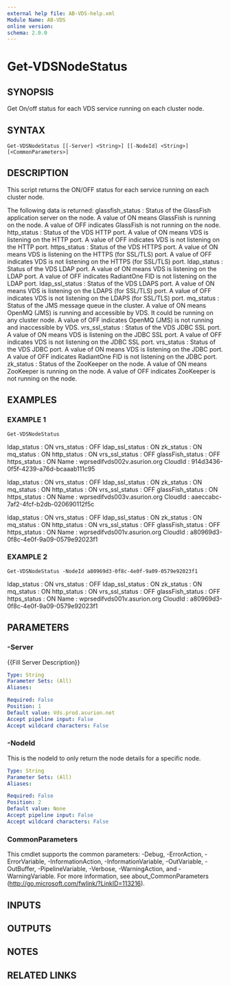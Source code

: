 ```yaml
---
external help file: AB-VDS-help.xml
Module Name: AB-VDS
online version:
schema: 2.0.0
---
```


# Get-VDSNodeStatus

## SYNOPSIS
Get On/off status for each VDS service running on each cluster node.

## SYNTAX

```
Get-VDSNodeStatus [[-Server] <String>] [[-NodeId] <String>] [<CommonParameters>]
```

## DESCRIPTION
This script returns the ON/OFF status for each service running on each cluster node.

The following data is returned:
    glassfish_status : Status of the GlassFish application server on the node.
A value of ON means GlassFish is running on the node.
A value of OFF 
                        indicates GlassFish is not running on the node.
    http_status      : Status of the VDS HTTP port.
A value of ON means VDS is listening on the HTTP port.
A value of OFF indicates 
                        VDS is not listening on the HTTP port.
    https_status     : Status of the VDS HTTPS port.
A value of ON means VDS is listening on the HTTPS (for SSL/TLS) port.
A value of OFF indicates 
                        VDS is not listening on the HTTPS (for SSL/TLS) port.
    ldap_status      : Status of the VDS LDAP port.
A value of ON means VDS is listening on the LDAP port.
A value of OFF indicates RadiantOne FID is
                        not listening on the LDAP port.
    ldap_ssl_status  : Status of the VDS LDAPS port.
A value of ON means VDS is listening on the LDAPS (for SSL/TLS) port.
A value of OFF indicates
                        VDS is not listening on the LDAPS (for SSL/TLS) port.
    mq_status        : Status of the JMS message queue in the cluster.
A value of ON means OpenMQ (JMS) is running and accessible by VDS.
It could be 
                        running on any cluster node.
A value of OFF indicates OpenMQ (JMS) is not running and inaccessible by VDS.
    vrs_ssl_status   : Status of the VDS JDBC SSL port.
A value of ON means VDS is listening on the JDBC SSL port.
A value of OFF indicates VDS is not 
                        listening on the JDBC SSL port.
    vrs_status       : Status of the VDS JDBC port.
A value of ON means VDS is listening on the JDBC port.
A value of OFF indicates RadiantOne FID is 
                        not listening on the JDBC port.
    zk_status        : Status of the ZooKeeper on the node.
A value of ON means ZooKeeper is running on the node.
A value of OFF indicates ZooKeeper is 
                        not running on the node.

## EXAMPLES

### EXAMPLE 1
```
Get-VDSNodeStatus
```

ldap_status      : ON
vrs_status       : OFF
ldap_ssl_status  : ON
zk_status        : ON
mq_status        : ON
http_status      : ON
vrs_ssl_status   : OFF
glassFish_status : OFF
https_status     : ON
Name             : wprsedifvds002v.asurion.org
CloudId          : 914d3436-0f5f-4239-a76d-bcaaab111c95

ldap_status      : ON
vrs_status       : OFF
ldap_ssl_status  : ON
zk_status        : ON
mq_status        : ON
http_status      : ON
vrs_ssl_status   : OFF
glassFish_status : ON
https_status     : ON
Name             : wprsedifvds003v.asurion.org
CloudId          : aaeccabc-7af2-4fcf-b2db-020690112f5c

ldap_status      : ON
vrs_status       : OFF
ldap_ssl_status  : ON
zk_status        : ON
mq_status        : ON
http_status      : ON
vrs_ssl_status   : OFF
glassFish_status : OFF
https_status     : ON
Name             : wprsedifvds001v.asurion.org
CloudId          : a80969d3-0f8c-4e0f-9a09-0579e92023f1

### EXAMPLE 2
```
Get-VDSNodeStatus -NodeId a80969d3-0f8c-4e0f-9a09-0579e92023f1
```

ldap_status      : ON
vrs_status       : OFF
ldap_ssl_status  : ON
zk_status        : ON
mq_status        : ON
http_status      : ON
vrs_ssl_status   : OFF
glassFish_status : OFF
https_status     : ON
Name             : wprsedifvds001v.asurion.org
CloudId          : a80969d3-0f8c-4e0f-9a09-0579e92023f1

## PARAMETERS

### -Server
{{Fill Server Description}}

```yaml
Type: String
Parameter Sets: (All)
Aliases:

Required: False
Position: 1
Default value: Vds.prod.asurion.net
Accept pipeline input: False
Accept wildcard characters: False
```

### -NodeId
This is the nodeId to only return the node details for a specific node.

```yaml
Type: String
Parameter Sets: (All)
Aliases:

Required: False
Position: 2
Default value: None
Accept pipeline input: False
Accept wildcard characters: False
```

### CommonParameters
This cmdlet supports the common parameters: -Debug, -ErrorAction, -ErrorVariable, -InformationAction, -InformationVariable, -OutVariable, -OutBuffer, -PipelineVariable, -Verbose, -WarningAction, and -WarningVariable.
For more information, see about_CommonParameters (http://go.microsoft.com/fwlink/?LinkID=113216).

## INPUTS

## OUTPUTS

## NOTES

## RELATED LINKS
